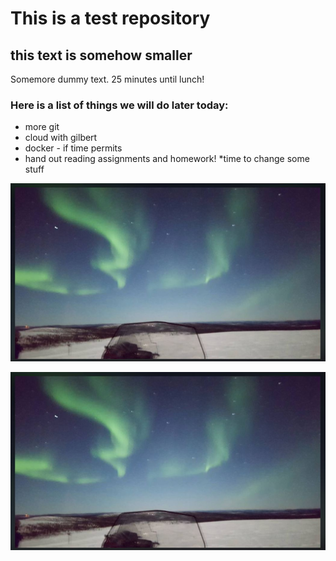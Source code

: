 # This is a test repository

## this text is somehow smaller 

Somemore dummy text. 25 minutes until lunch!

### Here is a list of things we will do later today:

* more git
* cloud with gilbert
* docker - if time permits 
* hand out reading assignments and homework!
*time to change some stuff

![](aurora.JPG)

![](https://raw.githubusercontent.com/romuluslaw/NUS-test-2020111/main/aurora.JPG)
